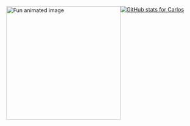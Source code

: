 <div style="display: flex">
    <div>
      <img src="https://media.giphy.com/media/citBl9yPwnUOs/giphy.gif" width="300px" alt="Fun animated image">
    </div>
    <br>
  <!--
    <div style="display: flex; justify-content: center;">
      <img src="https://raw.githubusercontent.com/devicons/devicon/master/icons/html5/html5-original.svg" alt="HTML5 icon" height="35" width="70">
      <img src="https://raw.githubusercontent.com/devicons/devicon/master/icons/css3/css3-original.svg" alt="CSS3 icon" height="35" width="70">
      <img src="https://img.shields.io/badge/JavaScript-F7DF1E?style=for-the-badge&logo=javascript&logoColor=black" alt="JavaScript badge">
      <img src="https://img.shields.io/badge/-ReactJs-61DAFB?logo=react&logoColor=white&style=for-the-badge" alt="ReactJS badge">
    </div>
   -->
    <br>
    <div style="text-align: center;">
      <a href="https://github.com/carllos166">
        <img src="https://github-readme-stats.vercel.app/api?username=carllos166&show_icons=true&theme=dark&include_all_commits=true&count_private=true" alt="GitHub stats for Carlos">
      </a>
    </div>
</div>
